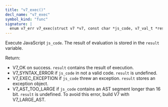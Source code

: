 ```yaml
---
title: "v7_exec()"
decl_name: "v7_exec"
symbol_kind: "func"
signature: |
  enum v7_err v7_exec(struct v7 *v7, const char *js_code, v7_val_t *result);
---
```


Execute JavaScript `js_code`. The result of evaluation is stored in
the `result` variable.

Return:

 - V7_OK on success. `result` contains the result of execution.
 - V7_SYNTAX_ERROR if `js_code` in not a valid code. `result` is undefined.
 - V7_EXEC_EXCEPTION if `js_code` threw an exception. `result` stores
   an exception object.
 - V7_AST_TOO_LARGE if `js_code` contains an AST segment longer than 16 bit.
   `result` is undefined. To avoid this error, build V7 with V7_LARGE_AST. 


